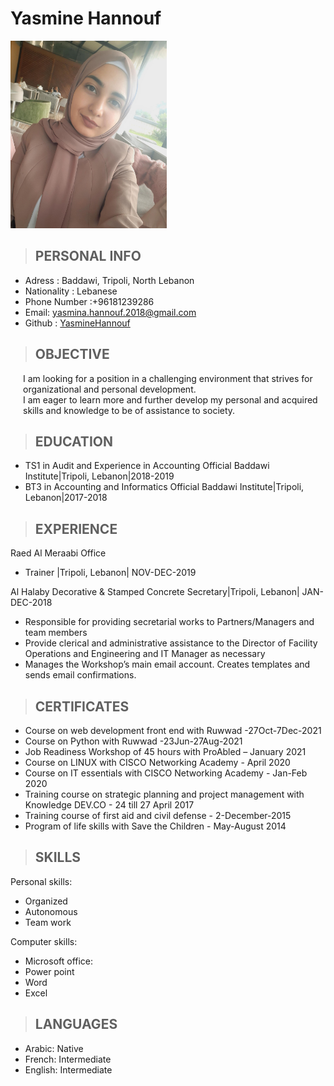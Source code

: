 # Yasmine Hannouf

 <img src="./yasmina.jpeg" width="250" height="300"/>

> ## PERSONAL INFO

* Adress :  Baddawi, Tripoli, North Lebanon
* Nationality : Lebanese
* Phone Number :+96181239286
* Email: yasmina.hannouf.2018@gmail.com
* Github : [YasmineHannouf](http://github.com/YasmineHannouf)
  
> ## OBJECTIVE

<p style="margin-left:20px"> I am looking for a position in a challenging environment that strives for organizational and personal development.<br>
I am eager to learn more and further develop my personal and acquired skills and knowledge to be of assistance to society.
</p>

> ## EDUCATION

* TS1 in Audit and Experience in Accounting
 Official Baddawi Institute|Tripoli, Lebanon|2018-2019
* BT3 in Accounting and Informatics
Official Baddawi Institute|Tripoli, Lebanon|2017-2018

> ## EXPERIENCE

Raed Al Meraabi Office

* Trainer |Tripoli, Lebanon| NOV-DEC-2019

Al Halaby Decorative & Stamped Concrete
Secretary|Tripoli, Lebanon| JAN-DEC-2018

* Responsible for providing secretarial works to Partners/Managers and team members
* Provide clerical and administrative assistance to the Director of Facility Operations and Engineering and IT Manager as necessary
* Manages the Workshop’s main email account. Creates templates and sends email confirmations.

> ## CERTIFICATES

* Course on web development front end with Ruwwad -27Oct-7Dec-2021
* Course on Python with Ruwwad -23Jun-27Aug-2021
* Job Readiness Workshop of 45 hours with ProAbled – January 2021
* Course on LINUX with CISCO Networking Academy - April 2020
* Course on IT essentials with CISCO Networking Academy - Jan-Feb 2020
* Training course on strategic planning and project management with Knowledge DEV.CO - 24 till 27 April 2017
* Training course of first aid and civil defense - 2-December-2015
* Program of life skills with Save the Children - May-August 2014

> ## SKILLS

Personal skills:

* Organized
* Autonomous
* Team work

Computer skills:

* Microsoft office:
* Power point
* Word
* Excel
  
> ## LANGUAGES

* Arabic: Native
* French: Intermediate
* English: Intermediate
